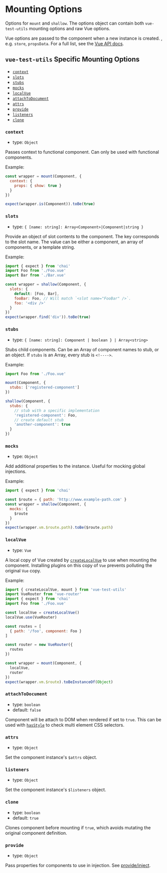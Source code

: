 # Mounting Options

Options for `mount` and `shallow`. The options object can contain both `vue-test-utils` mounting options and raw Vue options.

Vue options are passed to the component when a new instance is created. , e.g. `store`, `propsData`. For a full list, see the [Vue API docs](https://vuejs.org/v2/api/).

## `vue-test-utils` Specific Mounting Options

- [`context`](#context)
- [`slots`](#slots)
- [`stubs`](#stubs)
- [`mocks`](#mocks)
- [`localVue`](#localvue)
- [`attachToDocument`](#attachtodocument)
- [`attrs`](#attrs)
- [`provide`](#provide)
- [`listeners`](#listeners)
- [`clone`](#clone)

### `context`

- type: `Object`

Passes context to functional component. Can only be used with functional components.

Example:

```js
const wrapper = mount(Component, {
  context: {
    props: { show: true }
  }
})

expect(wrapper.is(Component)).toBe(true)
```

### `slots`

- type: `{ [name: string]: Array<Component>|Component|string }`

Provide an object of slot contents to the component. The key corresponds to the slot name. The value can be either a component, an array of components, or a template string.

Example:

```js
import { expect } from 'chai'
import Foo from './Foo.vue'
import Bar from './Bar.vue'

const wrapper = shallow(Component, {
  slots: {
    default: [Foo, Bar],
    fooBar: Foo, // Will match `<slot name="FooBar" />`.
    foo: '<div />'
  }
})
expect(wrapper.find('div')).toBe(true)
```

### `stubs`

- type: `{ [name: string]: Component | boolean } | Array<string>`

Stubs child components. Can be an Array of component names to stub, or an object. If `stubs` is an Array, every stub is `<!---->`.

Example:

```js
import Foo from './Foo.vue'

mount(Component, {
  stubs: ['registered-component']
})

shallow(Component, {
  stubs: {
    // stub with a specific implementation
    'registered-component': Foo,
    // create default stub
    'another-component': true
  }
})
```

### `mocks`

- type: `Object`

Add additional properties to the instance. Useful for mocking global injections.

Example:

```js
import { expect } from 'chai'

const $route = { path: 'http://www.example-path.com' }
const wrapper = shallow(Component, {
  mocks: {
    $route
  }
})
expect(wrapper.vm.$route.path).toBe($route.path)
```

### `localVue`

- type: `Vue`

A local copy of Vue created by [`createLocalVue`](./createLocalVue.md) to use when mounting the component. Installing plugins on this copy of `Vue` prevents polluting the original `Vue` copy.

Example:

```js
import { createLocalVue, mount } from 'vue-test-utils'
import VueRouter from 'vue-router'
import { expect } from 'chai'
import Foo from './Foo.vue'

const localVue = createLocalVue()
localVue.use(VueRouter)

const routes = [
  { path: '/foo', component: Foo }
]

const router = new VueRouter({
  routes
})

const wrapper = mount(Component, {
  localVue,
  router
})
expect(wrapper.vm.$route).toBeInstanceOf(Object)
```

### `attachToDocument`

- type: `boolean`
- default: `false`

Component will be attach to DOM when rendered if set to `true`. This can be used with [`hasStyle`](wrapper/hasStyle.md) to check multi element CSS selectors.

### `attrs`

- type: `Object`

Set the component instance's `$attrs` object.

### `listeners`

- type: `Object`

Set the component instance's `$listeners` object.

### `clone`

- type: `boolean`
- default: `true`

Clones component before mounting if `true`, which avoids mutating the original component definition.

### `provide`

- type: `Object`

Pass properties for components to use in injection. See [provide/inject](https://vuejs.org/v2/api/#provide-inject).
